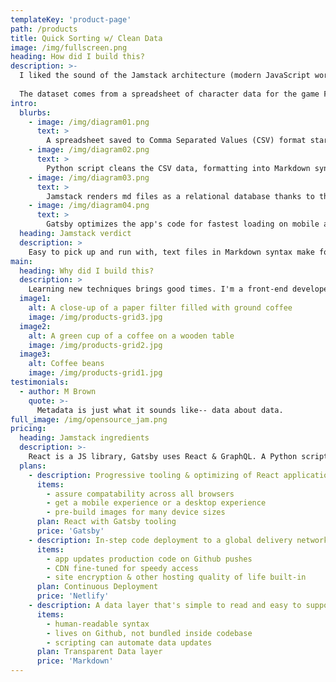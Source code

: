 ```yaml
---
templateKey: 'product-page'
path: /products
title: Quick Sorting w/ Clean Data
image: /img/fullscreen.png
heading: How did I build this?
description: >-
  I liked the sound of the Jamstack architecture (modern JavaScript working with text files as the data layer) so I adapted a Gatsby blog starter into this 'encyclopedia app' in order to become familiar with Jamstack (and Netlify, for continuous deployment).
  
  The dataset comes from a spreadsheet of character data for the game Fantasy War Tactics R (by VALOFE, see About for more). I tinkered around with an old Python scraping script until it no longer crawled a webpage but a CSV file, and then I set it to output a separate file for each record-- just like the GraphQL-powered Jamstack framework requires.
intro:
  blurbs:
    - image: /img/diagram01.png
      text: >
        A spreadsheet saved to Comma Separated Values (CSV) format starts off our mock database.
    - image: /img/diagram02.png
      text: >
        Python script cleans the CSV data, formatting into Markdown syntax item by item and creating a file (*.md) for the data on each line.
    - image: /img/diagram03.png
      text: >
        Jamstack renders md files as a relational database thanks to the magic of GraphQL, which functions as a data schema even though we're not running a database-- the markdown are static text files, and don't require a database server.
    - image: /img/diagram04.png
      text: >
        Gatsby optimizes the app's code for fastest loading on mobile and delivers the optimized build to the Netlify CD platform. The app functions the same on any device with a web browser, and mimics having a relational database even though it is a bunch of static files crafted into a PWA.
  heading: Jamstack verdict
  description: >
    Easy to pick up and run with, text files in Markdown syntax make for a great data model. Using static files in this way saves on website hosting expenses, because no database servers are needed.
main:
  heading: Why did I build this?
  description: >
    Learning new techniques brings good times. I'm a front-end developer who likes to keep learning and has heard great things lately about GraphQL, Gatsby and Netlify, so this project has helped me learn some core skills in these new techs. This dataset was also used in an old project when I was learning Angular2, so seeing Jamstack build it in a very different way is super neat.
  image1:
    alt: A close-up of a paper filter filled with ground coffee
    image: /img/products-grid3.jpg
  image2:
    alt: A green cup of a coffee on a wooden table
    image: /img/products-grid2.jpg
  image3:
    alt: Coffee beans
    image: /img/products-grid1.jpg
testimonials:
  - author: M Brown
    quote: >-
      Metadata is just what it sounds like-- data about data.
full_image: /img/opensource_jam.png
pricing:
  heading: Jamstack ingredients
  description: >-
    React is a JS library, Gatsby uses React & GraphQL. A Python script was crafted to convert the spreadsheet into multiple, Markdown-format text files; these are hosted dynamically on a Github codebase via the Netlify delivery network.
  plans:
    - description: Progressive tooling & optimizing of React applications
      items:
        - assure compatability across all browsers
        - get a mobile experience or a desktop experience
        - pre-build images for many device sizes
      plan: React with Gatsby tooling
      price: 'Gatsby'
    - description: In-step code deployment to a global delivery network
      items:
        - app updates production code on Github pushes
        - CDN fine-tuned for speedy access
        - site encryption & other hosting quality of life built-in
      plan: Continuous Deployment
      price: 'Netlify'
    - description: A data layer that's simple to read and easy to support
      items:
        - human-readable syntax
        - lives on Github, not bundled inside codebase
        - scripting can automate data updates 
      plan: Transparent Data layer
      price: 'Markdown'
---
```

